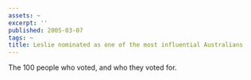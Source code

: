 ```yaml
---
assets: ~
excerpt: ''
published: 2005-03-07
tags: ~
title: Leslie nominated as one of the most influential Australians
---
```

The 100 people who voted, and who they voted for.